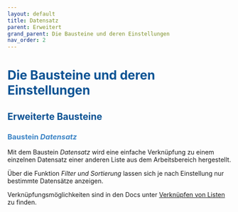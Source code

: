```yaml
---
layout: default
title: Datensatz
parent: Erweitert
grand_parent: Die Bausteine und deren Einstellungen
nav_order: 2
---
```


# <span style="color:#0b5394">**Die Bausteine und deren Einstellungen**</span>
## <span style="color:#0b5394">**Erweiterte Bausteine**</span>
### <span style="color:#3d85c6">Baustein *Datensatz*</span>

Mit dem Baustein *Datensatz* wird eine einfache Verknüpfung zu einem einzelnen Datensatz einer anderen Liste aus dem
Arbeitsbereich hergestellt.

Über die Funktion *Filter und Sortierung* lassen sich je nach Einstellung nur bestimmte Datensätze anzeigen. 

Verknüpfungsmöglichkeiten sind in den Docs unter
[Verknüpfen von Listen](https://univelop.github.io/docs/link-lists.html "Verknüpfen von Listen")
zu finden.